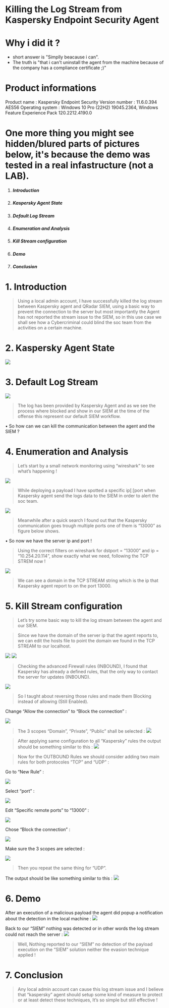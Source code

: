 # Killing the Log Stream from Kaspersky Endpoint Security Agent

# Why i did it ? 
 * short answer is "Simplly beacause i can".
 * The truth is "that i can't uninstall the agent from the machine because of the company has a compliance certificate ;)"

# Product informations
Product name : Kaspersky Endpoint Security
Version number : 11.6.0.394 AES56
Operating system : Windows 10 Pro (22H2) 19045.2364, Windows Feature Experience Pack 120.2212.4190.0

# One more thing you might see hidden/blured parts of pictures below, it's because the demo was tested in a real infastructure (not a LAB).

1. ##### Introduction
2. ##### Kaspersky Agent State
3. ##### Default Log Stream
4. ##### Enumeration and Analysis
5. ##### Kill Stream configuration
6. ##### Demo
7. ##### Conclusion


# 1. Introduction
> Using a local admin account, I have successfully killed the log stream between Kaspersky agent and QRadar SIEM, using a basic way to prevent the connection to the server but most importantly the Agent has not reported the stream issue to the SIEM, so in this use case we shall see how a Cybercriminal could blind the soc team from the activities on a certain machine.

# 2. Kaspersky Agent State
![](https://github.com/chnz2k/Kill-the-log-stream-of-kaspersky-agent/blob/main/agent-state.jpg?raw=true)

# 3. Default Log Stream

![](https://github.com/chnz2k/Kill-the-log-stream-of-kaspersky-agent/blob/main/log_stream.JPG?raw=true)

> The log has been provided by Kaspersky Agent and as we see the process where blocked and show in our SIEM at the time of the offense this represent our default SIEM workflow.

  • So how can we can kill the communication between the agent and the SIEM ?

# 4. Enumeration and Analysis

> Let’s start by a small network monitoring using “wireshark” to see what’s happening !

![](https://github.com/chnz2k/Kill-the-log-stream-of-kaspersky-agent/blob/main/wireshark_1.JPG?raw=true)

> While deploying a payload I have spotted a specific ip[:]port when Kaspersky agent send the logs data to the SIEM in order to alert the soc team.

![](https://github.com/chnz2k/Kill-the-log-stream-of-kaspersky-agent/blob/main/port_13000.JPG?raw=true)

> Meanwhile after a quick search I found out that the Kaspersky communication goes trough multiple ports one of them is “13000” as figure below shows.

  • So now we have the server ip and port !

> Using the correct filters on wireshark for dstport = “13000” and ip = “10.254.20.114”, show exactly what we need, following the TCP STREM now !

![](https://github.com/chnz2k/Kill-the-log-stream-of-kaspersky-agent/blob/main/wireshark_2.JPG?raw=true)

> We can see a domain in the TCP STREAM string which is the ip that Kaspersky agent report to on the port 13000.

# 5. Kill Stream configuration

> Let’s try some basic way to kill the log stream between the agent and our SIEM.

> Since we have the domain of the server ip that the agent reports to, we can edit the hosts file to point the domain we found in the TCP STREAM to our localhost.

![](https://github.com/chnz2k/Kill-the-log-stream-of-kaspersky-agent/blob/main/hosts.JPG?raw=true)
![](https://github.com/chnz2k/Kill-the-log-stream-of-kaspersky-agent/blob/main/trace.JPG?raw=true)

> Checking the advanced Firewall rules (INBOUND), I found that Kaspersky has already a defined rules, that the only way to contact the server for updates (INBOUND).

![](https://github.com/chnz2k/Kill-the-log-stream-of-kaspersky-agent/blob/main/rules_1.JPG?raw=true)

> So I taught about reversing those rules and made them Blocking instead of allowing (Still Enabled).

Change “Allow the connection” to “Block the connection” :

![](https://github.com/chnz2k/Kill-the-log-stream-of-kaspersky-agent/blob/main/rules_details_1.JPG?raw=true)

> The 3 scopes “Domain”, “Private”, “Public” shall be selected :
![](https://github.com/chnz2k/Kill-the-log-stream-of-kaspersky-agent/blob/main/rules_details_2.JPG?raw=true)

> After applying same configuration to all “Kaspersky” rules the output should be something similar to this :
![](https://github.com/chnz2k/Kill-the-log-stream-of-kaspersky-agent/blob/main/rules_details_3.JPG?raw=true)

> Now for the OUTBOUND Rules we should consider adding two main rules for both protocoles “TCP” and “UDP” :

Go to “New Rule” :

![](https://github.com/chnz2k/Kill-the-log-stream-of-kaspersky-agent/blob/main/rules_details_4.JPG?raw=true)

Select “port” :

![](https://github.com/chnz2k/Kill-the-log-stream-of-kaspersky-agent/blob/main/rules_details_5.JPG?raw=true)

Edit “Specific remote ports” to “13000” :

![](https://github.com/chnz2k/Kill-the-log-stream-of-kaspersky-agent/blob/main/rules_details_6.JPG?raw=true)

Chose “Block the connection” :

![](https://github.com/chnz2k/Kill-the-log-stream-of-kaspersky-agent/blob/main/rules_details_7.JPG?raw=true)

Make sure the 3 scopes are selected :

![](https://github.com/chnz2k/Kill-the-log-stream-of-kaspersky-agent/blob/main/rules_details_8.JPG?raw=true)

> Then you repeat the same thing for “UDP”.

The output should be like something similar to this :
![](https://github.com/chnz2k/Kill-the-log-stream-of-kaspersky-agent/blob/main/rules_details_9.JPG?raw=true)

# 6. Demo
After an execution of a malicious payload the agent did popup a notification about the detection in the local machine :
![](https://github.com/chnz2k/Kill-the-log-stream-of-kaspersky-agent/blob/main/rules_details_10.JPG?raw=true)

Back to our “SIEM” nothing was detected or in other words the log stream could not reach the server :
![](https://github.com/chnz2k/Kill-the-log-stream-of-kaspersky-agent/blob/main/rules_details_11.JPG?raw=true)

> Well, Nothing reported to our “SIEM” no detection of the payload execution on the “SIEM” solution neither the evasion technique applied !

# 7. Conclusion
> Any local admin account can cause this log stream issue and I believe that “kaspersky” agent should setup some kind of measure to protect or at least detect these techniques, It’s so simple but still effective !
